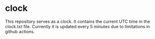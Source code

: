 # clock
This repository serves as a clock. It contains the current UTC time in the clock.txt file.
Currently it is updated every 5 minutes due to limitations in github actions.
